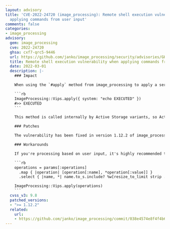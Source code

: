 ```yaml
---
layout: advisory
title: 'CVE-2022-24720 (image_processing): Remote shell execution vulnerability when
  applying commands from user input'
comments: false
categories:
- image_processing
advisory:
  gem: image_processing
  cve: 2022-24720
  ghsa: cxf7-qrc5-9446
  url: https://github.com/janko/image_processing/security/advisories/GHSA-cxf7-qrc5-9446
  title: Remote shell execution vulnerability when applying commands from user input
  date: 2022-03-01
  description: |-
    ### Impact

    When using the `#apply` method from image_processing to apply a series of operations that are coming from unsanitized user input, this allows the attacker to execute shell commands:

    ```rb
    ImageProcessing::Vips.apply({ system: "echo EXECUTED" })
    #>> EXECUTED
    ```

    This method is called internally by Active Storage variants, so Active Storage is vulnerable as well.

    ### Patches

    The vulnerability has been fixed in version 1.12.2 of image_processing.

    ### Workarounds

    If you're processing based on user input, it's highly recommended that you always sanitize the user input, by allowing only a constrained set of operations. For example:

    ```rb
    operations = params[:operations]
      .map { |operation| [operation[:name], *operation[:value]] }
      .select { |name, *| name.to_s.include? %w[resize_to_limit strip ...] } # sanitization

    ImageProcessing::Vips.apply(operations)
    ```
  cvss_v3: 9.8
  patched_versions:
  - ">= 1.12.2"
  related:
    url:
    - https://github.com/janko/image_processing/commit/038e4574e8f4f4b636a62394e09983c71980dada
---
```


